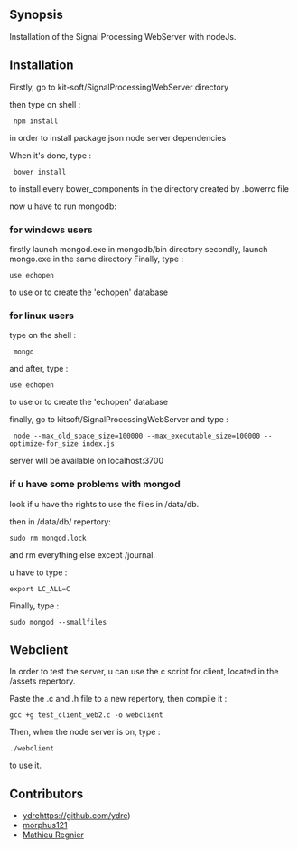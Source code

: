 ## Synopsis

Installation of the Signal Processing WebServer with nodeJs.

## Installation

Firstly, go to kit-soft/SignalProcessingWebServer directory

then type on shell :
```
 npm install 
 ```
in order to install package.json node server dependencies

When it's done, type  :
```
 bower install 
```
to install every bower_components in the directory created by .bowerrc file

now u have to run mongodb: 

### for windows users ###

firstly launch mongod.exe in mongodb/bin directory
secondly, launch mongo.exe in the same directory
Finally, type :
``` 
use echopen
```
to use or to create the 'echopen' database

### for linux users ###

type on the shell :
```
 mongo 
 ```
and after, type :
``` 
use echopen
```
to use or to create the 'echopen' database


finally, go to kitsoft/SignalProcessingWebServer  and type :
```
 node --max_old_space_size=100000 --max_executable_size=100000 --optimize-for_size index.js
```
server will be available on localhost:3700 


### if u have some problems with mongod ###

look if u have the rights to use the files in /data/db.

then in /data/db/ repertory:

```
sudo rm mongod.lock
```

and rm everything else except  /journal.

u have to type : 
```
export LC_ALL=C
```
Finally, type :
```
sudo mongod --smallfiles
```

## Webclient

In order to test the server, u can use the c script for client, located in the /assets repertory.

Paste the .c and .h file to a  new repertory, then compile it :
```
gcc +g test_client_web2.c -o webclient

```
Then, when the node server is on, type :
```
./webclient
```
to use it.


## Contributors

* [ydre](https://www.google.com)https://github.com/ydre)
* [morphus121](https://github.com/morphus121)
* [Mathieu Regnier](https://github.com/Regnier-Mathieu)
